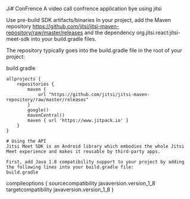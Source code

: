 Ji# ConFrence
A video call confrence application bye using jitsi

Use pre-build SDK artifacts/binaries
In your project, add the Maven repository https://github.com/jitsi/jitsi-maven-repository/raw/master/releases and the dependency org.jitsi.react:jitsi-meet-sdk into your build.gradle files.

The repository typically goes into the build.gradle file in the root of your project:

build.gradle
```
allprojects {
    repositories {
        maven {
            url "https://github.com/jitsi/jitsi-maven-repository/raw/master/releases"
        }
        google()
        mavenCentral()
        maven { url 'https://www.jitpack.io' }
    }
}
```





```
# Using the API
Jitsi Meet SDK is an Android library which embodies the whole Jitsi Meet experience and makes it reusable by third-party apps.

First, add Java 1.8 compatibility support to your project by adding the following lines into your build.gradle file:
build.gradle

```
compileoptions {
    sourcecompatibility javaversion.version_1_8
    targetcompatibility javaversion.version_1_8
}
```




